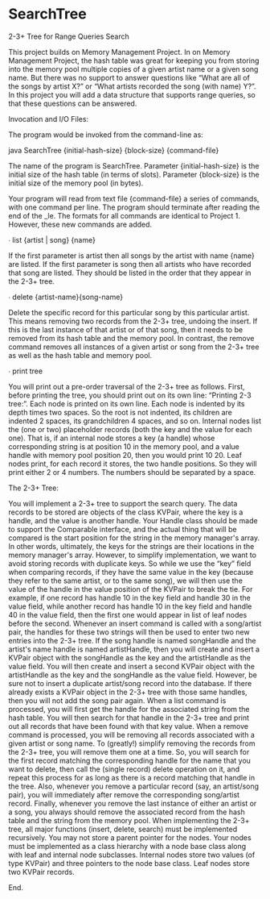 # SearchTree
2-3+ Tree for Range Queries Search


This project builds on Memory Management Project. In on Memory Management Project, the hash table was great for keeping you from storing into the memory pool multiple copies of a given artist name or a given song name. But there was no support to answer questions like “What are all of the songs by artist X?” or “What artists recorded the song (with name) Y?”. In this project you will add a data structure that supports range queries, so that these questions can be answered.

Invocation and I/O Files:

The program would be invoked from the command-line as:

java SearchTree {initial-hash-size} {block-size} {command-file}

The name of the program is SearchTree. Parameter {initial-hash-size} is the initial size of the hash table (in terms of slots). Parameter {block-size} is the initial size of the memory pool (in bytes). 

Your program will read from text file {command-file} a series of commands, with one command per line. The program should terminate after reading the end of the _le. The formats for all commands are identical to Project 1. However, these new commands are added.

∙ list {artist | song} {name}

If the first parameter is artist then all songs by the artist with name {name} are listed. If the first parameter is song then all artists who have recorded that song are listed. They should be listed in the order that they appear in the 2-3+ tree.

∙ delete {artist-name}<SEP>{song-name}

Delete the specific record for this particular song by this particular artist. This means removing two records from the 2-3+ tree, undoing the insert. If this is the last instance of that artist or of that song, then it needs to be removed from its hash table and the memory pool. In contrast, the remove command removes all instances of a given artist or song from the 2-3+ tree as well as the hash table and memory pool.

∙ print tree

You will print out a pre-order traversal of the 2-3+ tree as follows. First, before printing the tree, you should print out on its own line: “Printing 2-3 tree:”. Each node is printed on its own line. Each node is indented by its depth times two spaces. So the root is not indented, its children are indented 2 spaces, its grandchildren 4 spaces, and so on. Internal nodes list the (one or two) placeholder records (both the key and the value for each one). That is, if an internal node stores a key (a handle) whose corresponding string is at position 10 in the memory pool, and a value handle with memory pool position 20, then you would print 10 20. Leaf nodes print, for each record it stores, the two handle positions. So they will print either 2 or 4 numbers. The numbers should be separated by a space.


The 2-3+ Tree:

You will implement a 2-3+ tree to support the search query. The data records to be stored are objects of the class KVPair, where the key is a handle, and the value is another handle. Your Handle class should be made to support the Comparable interface, and the actual thing that will be compared is the start position for the string in the memory manager's array. In other words, ultimately, the keys for the strings are their locations in the memory manager's array. However, to simplify implementation, we want to avoid storing records with duplicate keys. So while we use the “key” field when comparing records, if they have the same value in the key (because they refer to the same artist, or to the same song), we will then use the value of the handle in the value position of the KVPair to break the tie. For example, if one record has handle 10 in the key field and handle 30 in the value field, while another record has handle 10 in the key field and handle 40 in the value field, then the first one would appear in list of leaf nodes before the second. Whenever an insert command is called with a song/artist pair, the handles for these two strings will then be used to enter two new entries into the 2-3+ tree. If the song handle is named songHandle and the artist's name handle is named artistHandle, then you will create and insert a KVPair object with the songHandle as the key and the artistHandle as the value field. You will then create and insert a second KVPair object with the artistHandle as the key and the songHandle as the value field. However, be sure not to insert a duplicate artist/song record into the database. If there already exists a KVPair object in the 2-3+ tree with those same handles, then you will not add the song pair again. When a list command is processed, you will first get the handle for the associated string from the hash table. You will then search for that handle in the 2-3+ tree and print out all records that have been found with that key value. When a remove command is processed, you will be removing all records associated with a given artist or song name. To (greatly!) simplify removing the records from the 2-3+ tree, you will remove them one at a time. So, you will search for the first record matching the corresponding handle for the name that you want to delete, then call the (single record) delete operation on it, and repeat this process for as long as there is a record matching that handle in the tree. Also, whenever you remove a particular record (say, an artist/song pair), you will immediately after remove the corresponding song/artist record. Finally, whenever you remove the last instance of either an artist or a song, you always should remove the associated record from the hash table and the string from the memory pool. When implementing the 2-3+ tree, all major functions (insert, delete, search) must be implemented recursively. You may not store a parent pointer for the nodes. Your nodes must be implemented as a class hierarchy with a node base class along with leaf and internal node subclasses. Internal nodes store two values (of type KVPair) and three pointers to the node base class. Leaf nodes store two KVPair records.


End.
